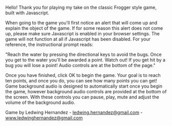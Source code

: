 Hello! Thank you for playing my take on the classic Frogger style game, built with Javascript.

When going to the game you'll first notice an alert that will come up and explain the object of the game. If for some reason this alert does not come up, please make sure Javascript is enabled in your browser settings. The game will not function at all if Javascript has been disabled. For your reference, the instructional prompt reads:

"Reach the water by pressing the directional keys to avoid the bugs. Once you get to the water you'll be awarded a point. Watch out! If you get hit by a bug you will lose a point! Audio controls are at the bottom of the page."

Once you have finished, click OK to begin the game. Your goal is to reach ten points, and once you do, you can see how many points you can get! Game background audio is designed to automatically start once you begin the game, however background audio controls are provided at the bottom of the screen. With these controls you can pause, play, mute and adjust the volume of the background audio.


Game by Ledwing Hernandez - ledwing.hernandez@gmail.com - www.ledwinghernandez@gmail.com